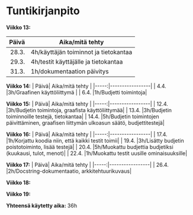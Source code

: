 # Tuntikirjanpito

**Viikko 13:**

| Päivä| Aika/mitä tehty |
|-----:|-----------------|
| 28.3.|4h/käyttäjän toiminnot ja tietokantaa  |
| 29.3.|4h/testit käyttäjälle ja tietokantaa |
| 31.3.|1h/dokumentaation päivitys |

**Viikko 14:**
| Päivä| Aika/mitä tehty |
|-----:|-----------------|
| 4.4. |3h/Graafinen käyttöliittymä |
| 6.4. |1h/Budjetti toimintoja|

**Viikko 15:**
| Päivä| Aika/mitä tehty |
|-----:|-----------------|
| 12.4. |3h/Budjetin toimintoja, graafista käyttöliittymää|
| 13.4. |3h/Budjetin toiminnoille testejä, tietokantaa|
| 14.4. |5h/Budjetin toimintojen päivittäminen, graafisen liittymän ulkoasun säätö, budjettitestejä|

**Viikko 16:**
| Päivä| Aika/mitä tehty |
|-----:|-----------------|
| 17.4. |1h/Korjattu koodia niin, että kaikki testit toimii|
| 19.4. |3h/Lisätty budjetin poistotoiminto, lisää testejä|
| 20.4. |5h/Muokattu budjettia budjetiksi (kuukausi, tulot, menot)|
| 22.4. |1h/Muokattu testit uusille ominaisuuksille|

**Viikko 17:**
| Päivä| Aika/mitä tehty |
|-----:|-----------------|
| 26.4. |2h/Docstring-dokumentaatio, arkkitehtuurikuvaus|

**Viikko 18:**

**Viikko 19:**

**Yhteensä käytetty aika:**
36h
